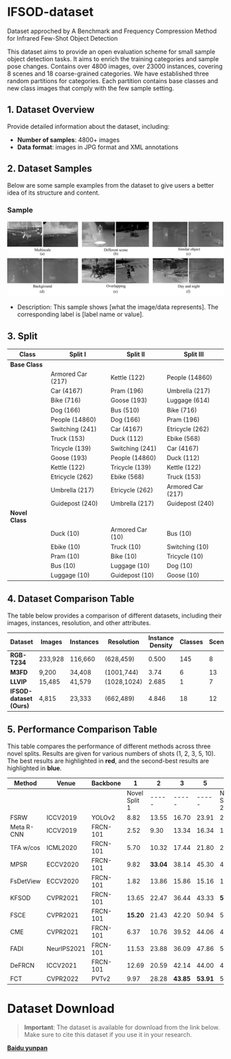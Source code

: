 # IFSOD-dataset
Dataset approched by A Benchmark and Frequency Compression Method for Infrared Few-Shot Object Detection

This dataset aims to provide an open evaluation scheme for small sample object detection tasks. It aims to enrich the training categories and sample pose changes. Contains over 4800 images, over 23000 instances, covering 8 scenes and 18 coarse-grained categories. We have established three random partitions for categories. Each partition contains base classes and new class images that comply with the few sample setting.


## 1. Dataset Overview

Provide detailed information about the dataset, including:
- **Number of samples**: 4800+ images
- **Data format**: images in JPG format and XML annotations

## 2. Dataset Samples

Below are some sample examples from the dataset to give users a better idea of its structure and content.

### Sample 
![Sample 1](images/visdata.png)
- Description: This sample shows [what the image/data represents]. The corresponding label is [label name or value].

<!-- ### Sample 2 -->
<!-- ![Sample 2](images/sample_image2.png) -->
<!-- - Description: This sample demonstrates [what the image/data represents]. The label is [label name or value]. -->

<!-- You can explore more samples by downloading the full dataset from [link to the dataset]. -->

## 3. Split

| Class        | Split I                        | Split II                       | Split III                     |
|--------------|--------------------------------|--------------------------------|-------------------------------|
| **Base Class** |                                |                                |                               |
|              | Armored Car (217)              | Kettle (122)                   | People (14860)                |
|              | Car (4167)                     | Pram (196)                     | Umbrella (217)                |
|              | Bike (716)                     | Goose (193)                    | Luggage (614)                 |
|              | Dog (166)                      | Bus (510)                      | Bike (716)                    |
|              | People (14860)                 | Dog (166)                      | Pram (196)                    |
|              | Switching (241)                | Car (4167)                     | Etricycle (262)               |
|              | Truck (153)                    | Duck (112)                     | Ebike (568)                   |
|              | Tricycle (139)                 | Switching (241)                | Car (4167)                    |
|              | Goose (193)                    | People (14860)                 | Duck (112)                    |
|              | Kettle (122)                   | Tricycle (139)                 | Kettle (122)                  |
|              | Etricycle (262)                | Ebike (568)                    | Truck (153)                   |
|              | Umbrella (217)                 | Etricycle (262)                | Armored Car (217)             |
|              | Guidepost (240)                | Umbrella (217)                 | Guidepost (240)               |
| **Novel Class** |                             |                                |                               |
|              | Duck (10)                      | Armored Car (10)               | Bus (10)                      |
|              | Ebike (10)                     | Truck (10)                     | Switching (10)                |
|              | Pram (10)                      | Bike (10)                      | Tricycle (10)                 |
|              | Bus (10)                       | Luggage (10)                   | Dog (10)                      |
|              | Luggage (10)                   | Guidepost (10)                 | Goose (10)                    |

## 4. Dataset Comparison Table

The table below provides a comparison of different datasets, including their images, instances, resolution, and other attributes.

| Dataset      | Images   | Instances | Resolution      | Instance Density | Classes | Scenes | Meaningless Classes | Unresolved Classes |
|--------------|----------|-----------|-----------------|------------------|---------|--------|---------------------|--------------------|
| **RGB-T234** | 233,928  | 116,660   | (628,459)       | 0.500            | 145     | 8      | 60                  | 43                 |
| **M3FD**     | 9,200    | 34,408    | (1001,744)      | 3.74             | 6       | 13     | 0                   | 0                  |
| **LLVIP**    | 15,485   | 41,579    | (1028,1024)     | 2.685            | 1       | 7      | 0                   | 0                  |
| **IFSOD-dataset (Ours)** | 4,815   | 23,333    | (662,489)       | 4.846            | 18      | 12     | 0                   | 0                  |

## 5. Performance Comparison Table

This table compares the performance of different methods across three novel splits. Results are given for various numbers of shots (1, 2, 3, 5, 10). The best results are highlighted in **red**, and the second-best results are highlighted in **blue**.

| Method              | Venue      | Backbone   | 1   | 2   | 3   | 5   | 10   | 1   | 2   | 3   | 5   | 10   | 1   | 2   | 3   | 5   | 10   |
|---------------------|------------|------------|-----|-----|-----|-----|-------|-----|-----|-----|-----|-------|-----|-----|-----|-----|-------|
|                     |            |            | Novel Split 1 |-----|-----|-----| Novel Split 2 |-----|-----|-----| Novel Split 3 |-----|-----|-----|
| FSRW               | ICCV2019   | YOLOv2     | 8.82  | 13.55  | 16.70  | 23.91  | 27.21  | 15.76  | 15.30  | 22.77  | 30.19  | 29.24  | 10.20  | 18.73  | 22.70  | 26.67  | 25.43  |
| Meta R-CNN         | ICCV2019   | FRCN-101   | 2.52  | 9.30   | 13.34  | 16.34  | 14.80  | 4.00   | 9.82   | 9.70   | 7.56   | 13.68  | 8.16   | 10.82  | 17.04  | 15.88  | 17.52  |
| TFA w/cos          | ICML2020   | FRCN-101   | 5.70  | 10.32  | 17.44  | 21.80   | 26.12  | 0.70   | 7.74   | 8.86   | 9.94   | 16.90  | 5.54   | 3.28   | 5.48   | 5.76   | 11.10   |
| MPSR               | ECCV2020   | FRCN-101   | 9.82  | **33.04** | 38.14  | 45.30  | 48.48  | 24.54  | 25.58  | 20.72  | 30.46  | 43.96  | 9.78   | 22.00  | 36.40  | 41.84  | 49.12  |
| FsDetView          | ECCV2020   | FRCN-101   | 1.82  | 13.86  | 15.86  | 15.16  | 14.72  | 4.00   | 7.98   | 10.20   | 7.99   | 9.94   | 3.82   | 7.96   | 14.52  | 15.76  | 15.10   |
| KFSOD              | CVPR2021   | FRCN-101   | 13.65 | 22.47  | 36.44  | 43.33  | **58.54** | 4.82   | 8.45   | 30.17  | 37.11  | 44.75  | 21.68  | 28.43  | 40.22  | 38.80  | 54.79  |
| FSCE               | CVPR2021   | FRCN-101   | **15.20** | 21.43  | 42.20  | 50.94  | 55.98   | 2.66   | 8.38   | 34.69  | 41.55  | 46.65  | 24.01  | 32.15  | 45.82  | **50.41** | **58.30** |
| CME                | CVPR2021   | FRCN-101   | 6.37  | 10.76  | 39.52  | 44.06  | 49.79  | 6.38   | 7.10   | 26.50  | 30.97  | 37.74  | 15.17  | 23.32  | 27.55  | 39.79  | 45.01  |
| FADI               | NeurIPS2021| FRCN-101   | 11.53 | 23.88  | 36.09  | 47.86  | 52.57  | 22.85  | 27.54  | 32.19  | 42.35  | 44.11  | 25.32  | **35.29** | 42.80  | 45.49  | 49.83  |
| DeFRCN             | ICCV2021   | FRCN-101   | 12.69 | 20.59  | 42.14  | 44.00  | 46.16  | 6.37   | 10.19  | 31.80  | 45.13  | 37.82  | 23.53  | 25.46  | 36.83  | 43.38  | 46.12  |
| FCT                | CVPR2022   | PVTv2      | 9.97  | 28.28  | **43.85** | **53.91** | 57.89   | **25.77** | **34.72** | **45.72** | **50.16** | **55.32** | **29.00** | 34.21  | **46.87** | 51.72  | 54.96  |


# Dataset Download

> **Important**: The dataset is available for download from the link below. Make sure to cite this dataset if you use it in your research.

[**Baidu yunpan**](https://pan.baidu.com/s/19AkNh37X-Zp9FTQPvzJ7-g?pwd=77w3 )
